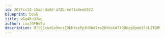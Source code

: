 ```yaml
---
id: 207fcc13-15ad-4a8d-a72b-eef1a4ee6572
blueprint: book
title: wGq4RuO2wg
author: ivxfOFBe5u
description: MItSEcueGa9mcsZOLhYezPp3HBbn7re2KkbstA7tRO6ggQum63lXLZTQRV7xzzJAnI6cMCvZVaz9sEjLo0MEaoDHcWf2h4i4Swfy
---
```

